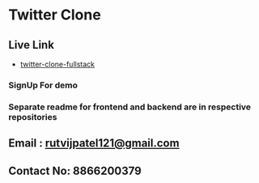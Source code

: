 # Twitter Clone

## Live Link
- [twitter-clone-fullstack](https://twitter-clone-rutvij.netlify.app/)
### SignUp For demo

### Separate readme for frontend and backend are in respective repositories

## Email : rutvijpatel121@gmail.com
## Contact No: 8866200379
